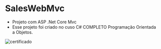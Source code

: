 # SalesWebMvc

- Projeto com ASP .Net Core Mvc
- Esse projeto foi criado no cuso C# COMPLETO Programação Orientada a Objetos.



<img src="https://udemy-certificate.s3.amazonaws.com/image/UC-016f74cc-e2b3-477d-a61c-fcf03d11ce91.jpg?v=1602341199000" alt="certificado"/> 
